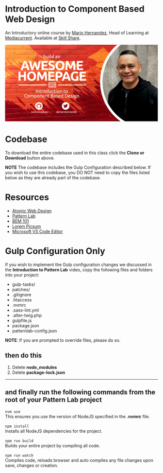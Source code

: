 # Introduction to Component Based Web Design
An Introductory online course by [Mario Hernandez](https://mariohernandez.io), Head of Learning at [Mediacurrent](https://mediacurrent.com/).   Available at [Skill Share](https://skillshare.com).


![Cover Image](./source/images/cover-intro.jpg)

# Codebase
To download the entire codebase used in this class click the **Clone or Download** button above.

**NOTE** The codebase includes the Gulp Configuration described below.  If you wish to use this codebase, you DO NOT need to copy the files listed below as they are already part of the codebase.

# Resources
* [Atomic Web Design](http://bradfrost.com/blog/post/atomic-web-design/)
* [Pattern Lab](https://patternlab.io/)
* [BEM 101](https://css-tricks.com/bem-101/)
* [Lorem Picsum](https://picsum.photos/)
* [Microsoft VS Code Editor](https://code.visualstudio.com/)

# Gulp Configuration Only
If you wish to implement the Gulp configuration changes we discussed in the **Introduction to Pattern Lab** video, copy the following files and folders into your project:

  * gulp-tasks/
  * patches/
  * .gitignore
  * .htaccess
  * .nvmrc
  * .sass-lint.yml
  * .alter-twig.php
  * gulpfile.js
  * package.json
  * patternlab-config.json


**NOTE**:  If you are prompted to override files, please do so.


## then do this

  1. Delete **node_modules**
  2. Delete **package-lock.json**

---
## and finally run the following commands from the root of your Pattern Lab project

  ```nvm use```<br />
  This ensures you use the version of NodeJS specified in the **.nvmrc** file.


  ```npm install```<br />
  Installs all NodeJS dependencies for the project.


  ```npm run build```<br />
  Builds your entire project by compiling all code.


  ```npm run watch```<br />
  Compiles code, reloads browser and auto compiles any file changes upon save, changes or creation.
